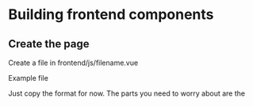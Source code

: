 # Building frontend components

## Create the page

Create a file in frontend/js/filename.vue

Example file

Just copy the format for now. The parts you need to worry about are the <template> and <style>

and the method `getData()`

change the url of in axios.get to your api url
Axios will be expecting a json, which will be mappend to a javascript object (Which is basically a dictionary)

You can then access the data in the template with {{ }} tags

```
<template>
  <div v-if="ready"> # this tells the page to not render until the page is ready
      # access objects directly with {{ myStuff.heading }} is the JS equivalent of {{ myStuff['heading'] }}

    <h2 class="some-heading">Hello and welcome to {{ myStuff.heading }}</h2>
    Here is how to do a list
    # if myStuff is a list, you can do a list rendering like so
    <ul>
      <li v-for="item in myStuff">
        My item name is: {{item}}
      </li>
    </ul>
    # Links can be done like this
    <router-link :to="{ name: 'some_page_name' }">Click Here</router-link>
  </div>
</template>

<style>
.some-heading {
  font-size: xx-large;
  color: pink;
}
</style>

<script>
import axios from 'axios';
export default {
  data() {
    return {
      myStuff: null,
      ready: false,
    };
  },
  beforeMount() {
    this.getData();
  },
  methods: {
    getData() {
      axios.get('/api/stuff').then((response) => {
        this.myStuff = response.data;
        this.ready = true;
      });
    },
  }
}
</script>
```


## adding to routes

Each route object is just a dictionary
open up `frontend/js/routes.js`, and add your page like so

```
import MySpecialPage from './filename.vue'

const routes = [
   ... # Other routes
   {
     path: /some/path, # This is not the same as the API path, but the url the user will see
     component: MySpecialPage,
     name: 'my_special_page' # unique name, this will be passed to <router-link>
      
   }

]

```
